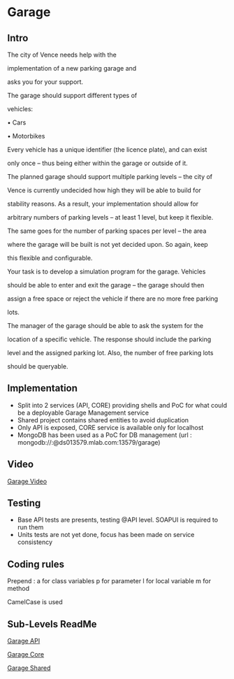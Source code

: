 # Garage

## Intro

The city of Vence needs help with the 

implementation of a new parking garage and 

asks you for your support.

The garage should support different types of 

vehicles:


• Cars

• Motorbikes


Every vehicle has a unique identifier (the licence plate), and can exist 

only once – thus being either within the garage or outside of it.

The planned garage should support multiple parking levels – the city of 

Vence is currently undecided how high they will be able to build for 

stability reasons. As a result, your implementation should allow for 

arbitrary numbers of parking levels – at least 1 level, but keep it flexible.

The same goes for the number of parking spaces per level – the area 

where the garage will be built is not yet decided upon. So again, keep 

this flexible and configurable.


Your task is to develop a simulation program for the garage. Vehicles 

should be able to enter and exit the garage – the garage should then 

assign a free space or reject the vehicle if there are no more free parking 

lots.


The manager of the garage should be able to ask the system for the 

location of a specific vehicle. The response should include the parking 

level and the assigned parking lot. Also, the number of free parking lots 

should be queryable.

## Implementation

- Split into 2 services (API, CORE) providing shells and PoC for what could be a deployable Garage Management service
- Shared project contains shared entities to avoid duplication
- Only API is exposed, CORE service is available only for localhost
- MongoDB has been used as a PoC for DB management (url : mongodb://<dbuser>:<dbpassword>@ds013579.mlab.com:13579/garage)

## Video

[Garage Video](http://youtu.be/7ezeuhtfY4I?hd=1)

## Testing

- Base API tests are presents, testing @API level. SOAPUI is required to run them
- Units tests are not yet done, focus has been made on service consistency

## Coding rules

Prepend :
a for class variables
p for parameter
l for local variable
m for method

CamelCase is used

## Sub-Levels ReadMe

[Garage API](https://github.com/Leopold-D/microservices-example/blob/garage/garage/garage-api-microservice/README.md)

[Garage Core](https://github.com/Leopold-D/microservices-example/blob/garage/garage/garage-core-microservice/README.md)

[Garage Shared](https://github.com/Leopold-D/microservices-example/blob/garage/garage/garage-shared/README.md)